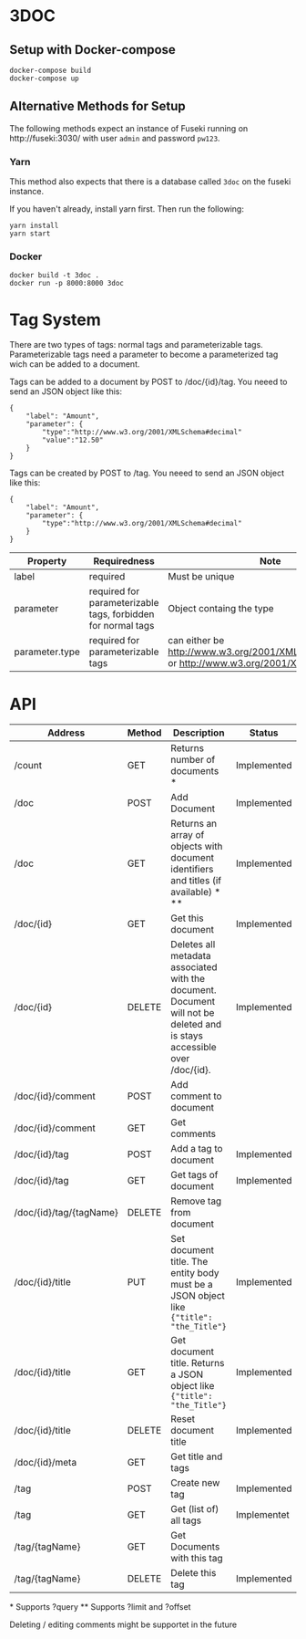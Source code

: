 # 3DOC

## Setup with Docker-compose 

```
docker-compose build
docker-compose up
``` 

## Alternative Methods for Setup

The following methods expect an instance of Fuseki running on http://fuseki:3030/ with user `admin`  and password `pw123`. 

### Yarn
This method also expects that there is a database called `3doc` on the fuseki instance.

If you haven't already, install yarn first. Then run the following:
```
yarn install
yarn start
```

### Docker 

```
docker build -t 3doc .
docker run -p 8000:8000 3doc
```
# Tag System

There are two types of tags: normal tags and parameterizable tags. Parameterizable tags need a parameter to become a parameterized tag wich can be added to a document.

Tags can be added to a document by POST to /doc/{id}/tag. You neeed to send an JSON object like this:
```
{
    "label": "Amount",
    "parameter": {
        "type":"http://www.w3.org/2001/XMLSchema#decimal"
        "value":"12.50"
    }
}
``` 


Tags can be created by POST to /tag. You neeed to send an JSON object like this:
```
{
    "label": "Amount",
    "parameter": {
        "type":"http://www.w3.org/2001/XMLSchema#decimal"
    }
}
``` 
| Property | Requiredness | Note |
| - | - | - |
| label | required | Must be unique |
| parameter | required for parameterizable tags, forbidden for normal tags | Object containg the type |
| parameter.type | required for parameterizable tags | can either be http://www.w3.org/2001/XMLSchema#decimal or http://www.w3.org/2001/XMLSchema#date |

# API

| Address | Method | Description | Status |
| - | - | - | - |
| /count| GET | Returns number of documents * | Implemented |
| /doc | POST | Add Document | Implemented |
| /doc | GET | Returns an array of objects with document identifiers and titles (if available) * **| Implemented |
| /doc/{id} | GET | Get this document | Implemented |
| /doc/{id} | DELETE | Deletes all metadata associated with the document. Document will not be deleted and is stays accessible over /doc/{id}. | Implemented |
| /doc/{id}/comment | POST | Add comment to document |
| /doc/{id}/comment	| GET | Get comments |
| /doc/{id}/tag | POST | Add a tag to document | Implemented |
| /doc/{id}/tag | GET | Get tags of document | Implemented |
| /doc/{id}/tag/{tagName} | DELETE | Remove tag from document |
| /doc/{id}/title | PUT | Set document title. The entity body must be a JSON object like `{"title": "the_Title"}` | Implemented |
| /doc/{id}/title | GET | Get document title. Returns a JSON object like `{"title": "the_Title"}` | Implemented |
| /doc/{id}/title | DELETE | Reset document title | Implemented |
| /doc/{id}/meta | GET | Get title and tags |
| /tag | POST | Create new tag | Implemented |
| /tag | GET | Get (list of) all tags | Implementet |
| /tag/{tagName} | GET | Get Documents with this tag |
| /tag/{tagName} | DELETE | Delete this tag | Implemented |

\* Supports ?query
** Supports ?limit and ?offset

Deleting / editing comments might be supportet in the future